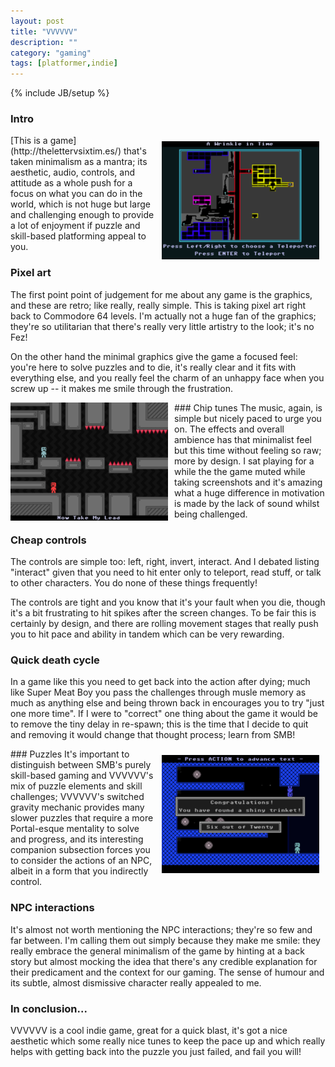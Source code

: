 ```yaml
---
layout: post
title: "VVVVVV"
description: ""
category: "gaming"
tags: [platformer,indie]
---
```

{% include JB/setup %}

### Intro
<img src="/assets/images/vvvvvv/map.png" style="float:right; height:50%; width:50%; margin: 10px;"/>
[This is a game](http://thelettervsixtim.es/) that's taken minimalism as a
mantra; its aesthetic, audio, controls, and attitude as a whole push for a focus
on what you can do in the world, which is not huge but large and challenging
enough to provide a lot of enjoyment if puzzle and skill-based platforming
appeal to you.

### Pixel art
The first point point of judgement for me about any game is the graphics, and
these are retro; like really, really simple. This is taking pixel art right back
to Commodore 64 levels. I'm actually not a huge fan of the graphics; they're so
utilitarian that there's really very little artistry to the look; it's no Fez!

On the other hand the minimal graphics give the game a focused feel: you're here
to solve puzzles and to die, it's really clear and it fits with everything else,
and you really feel the charm of an unhappy face when you screw up -- it makes
me smile through the frustration.

<img src="/assets/images/vvvvvv/take_my_lead.png" style="float:left; height:50%; width:50%; margin-right: 10px;"/>
### Chip tunes
The music, again, is simple but nicely paced to urge you on. The effects and
overall ambience has that minimalist feel but this time without feeling so raw;
more by design. I sat playing for a while the the game muted while taking
screenshots and it's amazing what a huge difference in motivation is made by the
lack of sound whilst being challenged.

### Cheap controls
The controls are simple too: left, right, invert, interact. And I debated
listing "interact" given that you need to hit enter only to teleport, read
stuff, or talk to other characters. You do none of these things frequently!

The controls are tight and you know that it's your fault when you die, though
it's a bit frustrating to hit spikes after the screen changes. To be fair this
is certainly by design, and there are rolling movement stages that really push
you to hit pace and ability in tandem which can be very rewarding.

### Quick death cycle
In a game like this you need to get back into the action after dying; much like
Super Meat Boy you pass the challenges through musle memory as much as anything
else and being thrown back in encourages you to try "just one more time". If I
were to "correct" one thing about the game it would be to remove the tiny delay
in re-spawn; this is the time that I decide to quit and removing it would change
that thought process; learn from SMB!

<img src="/assets/images/vvvvvv/trinkets.png" style="float:right; height:50%; width:50%; margin: 10px;"/>
### Puzzles
It's important to distinguish between SMB's purely skill-based gaming and
VVVVVV's mix of puzzle elements and skill challenges; VVVVVV's switched gravity
mechanic provides many slower puzzles that require a more Portal-esque mentality
to solve and progress, and its interesting companion subsection forces you to
consider the actions of an NPC, albeit in a form that you indirectly control.

### NPC interactions
It's almost not worth mentioning the NPC interactions; they're so few and far
between. I'm calling them out simply because they make me smile: they really
embrace the general minimalism of the game by hinting at a back story but almost
mocking the idea that there's any credible explanation for their predicament and
the context for our gaming. The sense of humour and its subtle, almost
dismissive character really appealed to me.

### In conclusion...
VVVVVV is a cool indie game, great for a quick blast, it's got a nice aesthetic
which some really nice tunes to keep the pace up and which really helps with
getting back into the puzzle you just failed, and fail you will! 
